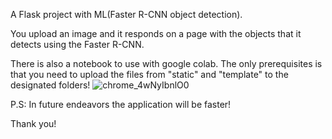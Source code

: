 A Flask project with ML(Faster R-CNN object detection). 

You upload an image and it responds on a page with the objects that it detects using the Faster R-CNN.

There is also a notebook to use with google colab. The only prerequisites is that you need to upload the files from "static"
and "template" to the designated folders!
![chrome_4wNyIbnlO0](https://user-images.githubusercontent.com/46575016/164004877-5ff32011-9ef3-4533-937f-67be1184785e.png)


P.S: In future endeavors the application will be faster!

Thank you!

